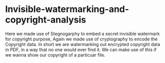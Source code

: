 # Invisible-watermarking-and-copyright-analysis
Here we made use of Stegnogarphy to embed a secret invisible watermark for copyright purpose, Again we made use of cryptography to encode the Copyright data. In short we are watermarking out encrypted copyright data in PDF, in a way that no one would ever find it.
We can make use of this if we wanna show our copyright of a particuar file.

